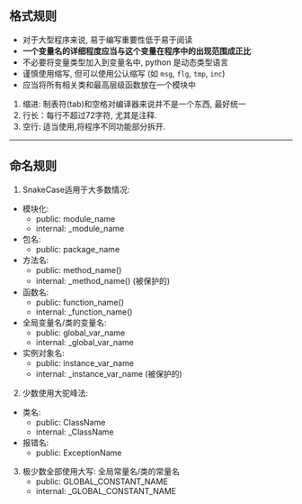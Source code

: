 ## 格式规则

- 对于大型程序来说, 易于编写重要性低于易于阅读
- **一个变量名的详细程度应当与这个变量在程序中的出现范围成正比**
- 不必要将变量类型加入到变量名中, python 是动态类型语言
- 谨慎使用缩写, 但可以使用公认缩写 (如 `msg`, `flg`, `tmp`, `inc`)
- 应当将所有相关类和最高层级函数放在一个模块中


1. 缩进: 制表符(tab)和空格对编译器来说并不是一个东西, 最好统一
2. 行长：每行不超过72字符, 尤其是注释.
3. 空行: 适当使用,将程序不同功能部分拆开.

***

## 命名规则

1. SnakeCase适用于大多数情况:
* 模块化:
    - public: module_name
    - internal: _module_name
* 包名:
    - public: package_name
* 方法名:
    - public: method_name()
    - internal: _method_name() (被保护的)
* 函数名:
    - public: function_name()
    - internal: _function_name()
* 全局变量名/类的变量名:
    - public: global_var_name
    - internal: _global_var_name
* 实例对象名:
    - public: instance_var_name
    - internal: _instance_var_name (被保护的)

2. 少数使用大驼峰法:
* 类名:
    - public: ClassName
    - internal: _ClassName
* 报错名:
    - public: ExceptionName

3. 极少数全部使用大写: 全局常量名/类的常量名
    - public: GLOBAL_CONSTANT_NAME
    - internal: _GLOBAL_CONSTANT_NAME   
